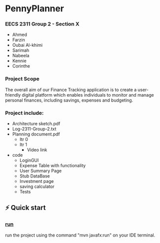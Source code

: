# PennyPlanner
### EECS 2311 Group 2 - Section X
- Ahmed
- Farzin
- Oubai Al-khimi
- Sarimah
- Nabeela
- Kennie
- Corinthe

### Project Scope 
The overall aim of our Finance Tracking application is to create a user-friendly digital platform which enables individuals to monitor and manage personal finances, including savings, expenses and budgeting.

### Project include:
- Architecture sketch.pdf
- Log-2311-Group-2.txt
- Planning document.pdf
  - Itr 0
  - Itr 1
  	- Video link 	
- code
  - LoginGUI
  - Expense Table with functionality
  - User Summary Page
  - Stub DataBase
  - Investment page
  - saving calculator
  - Tests

## ⚡️ Quick start
### <ins>run</ins>
run the project using the command "mvn javafx:run" on your IDE terminal.



